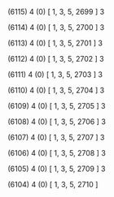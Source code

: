(6115) 4 (0) [ 1, 3, 5, 2699 ] 3 


(6114) 4 (0) [ 1, 3, 5, 2700 ] 3 


(6113) 4 (0) [ 1, 3, 5, 2701 ] 3 


(6112) 4 (0) [ 1, 3, 5, 2702 ] 3 


(6111) 4 (0) [ 1, 3, 5, 2703 ] 3 


(6110) 4 (0) [ 1, 3, 5, 2704 ] 3 


(6109) 4 (0) [ 1, 3, 5, 2705 ] 3 


(6108) 4 (0) [ 1, 3, 5, 2706 ] 3 


(6107) 4 (0) [ 1, 3, 5, 2707 ] 3 


(6106) 4 (0) [ 1, 3, 5, 2708 ] 3 


(6105) 4 (0) [ 1, 3, 5, 2709 ] 3 


(6104) 4 (0) [ 1, 3, 5, 2710 ]  

